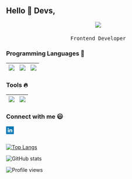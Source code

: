 ## Hello :wave: Devs, 

<p align="center">
  <img src="https://camo.githubusercontent.com/af294ac6128143eb9e5d50ad3000623978355e38/68747470733a2f2f7777772e72617673616e6d656469612e636f6d2f7765625f6173736574732f696d616765732f776562736974652e676966" width=1200>
  <br><br>
  <samp>
  Frontend Developer

  </samp>
</p>

### Programming Languages  :rocket:
|<img src="https://upload.wikimedia.org/wikipedia/commons/thumb/4/47/React.svg/1200px-React.svg.png" width=60> | <img src="https://www.desarrollosnea.com/images/technology/redux.png" width=60> | <img src="https://raw.githubusercontent.com/coderjojo/coderjojo/master/img/js.png" width=60> |
|:---:|:---:|:---:|


### Tools :fire:
|<img src="https://cdn.freebiesupply.com/logos/thumbs/2x/visual-studio-code-logo.png" width=60> | <img src="https://raw.githubusercontent.com/coderjojo/coderjojo/master/img/github.svg" width=60> | 
|:---:|:---:|

### Connect with me :smiley:
<a href="https://twitter.com/mestre_lozano">
  <img align="left" alt="mestre lozano Linkedin" width="21px" src="https://raw.githubusercontent.com/edent/SuperTinyIcons/099dc12b59179d07d534069bc8551718f786d91a/images/svg/linkedin.svg" />
</a>

<br/> <br/>

[![Top Langs](https://github-readme-stats.vercel.app/api/top-langs/?username=jmestrelozano)](https://github.com/anuraghazra/github-readme-stats)

![GitHub stats](https://github-readme-stats.vercel.app/api?username=jmestrelozano&show_icons=true)  

![Profile views](https://gpvc.arturio.dev/jmestrelozano)  
